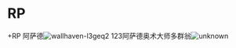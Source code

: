 # RP
+RP
阿萨德![wallhaven-l3geq2](https://user-images.githubusercontent.com/98234076/150652928-48555c64-86e5-4a71-893a-d2792a866928.jpg)
123阿萨德奥术大师多群翁![unknown](https://user-images.githubusercontent.com/98234076/150652952-583701b7-41ad-47f6-8011-f31aa31ce3c4.png)
